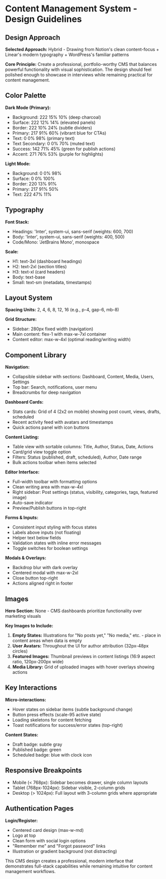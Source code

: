 # Content Management System - Design Guidelines

## Design Approach
**Selected Approach:** Hybrid - Drawing from Notion's clean content-focus + Linear's modern typography + WordPress's familiar patterns

**Core Principle:** Create a professional, portfolio-worthy CMS that balances powerful functionality with visual sophistication. The design should feel polished enough to showcase in interviews while remaining practical for content management.

## Color Palette

**Dark Mode (Primary):**
- Background: 222 15% 10% (deep charcoal)
- Surface: 222 12% 14% (elevated panels)
- Border: 222 10% 24% (subtle dividers)
- Primary: 217 91% 60% (vibrant blue for CTAs)
- Text: 0 0% 98% (primary text)
- Text Secondary: 0 0% 70% (muted text)
- Success: 142 71% 45% (green for publish actions)
- Accent: 271 76% 53% (purple for highlights)

**Light Mode:**
- Background: 0 0% 98%
- Surface: 0 0% 100%
- Border: 220 13% 91%
- Primary: 217 91% 50%
- Text: 222 47% 11%

## Typography

**Font Stack:**
- Headings: 'Inter', system-ui, sans-serif (weights: 600, 700)
- Body: 'Inter', system-ui, sans-serif (weights: 400, 500)
- Code/Mono: 'JetBrains Mono', monospace

**Scale:**
- H1: text-3xl (dashboard headings)
- H2: text-2xl (section titles)
- H3: text-xl (card headers)
- Body: text-base
- Small: text-sm (metadata, timestamps)

## Layout System

**Spacing Units:** 2, 4, 6, 8, 12, 16 (e.g., p-4, gap-6, mb-8)

**Grid Structure:**
- Sidebar: 280px fixed width (navigation)
- Main content: flex-1 with max-w-7xl container
- Content editor: max-w-4xl (optimal reading/writing width)

## Component Library

**Navigation:**
- Collapsible sidebar with sections: Dashboard, Content, Media, Users, Settings
- Top bar: Search, notifications, user menu
- Breadcrumbs for deep navigation

**Dashboard Cards:**
- Stats cards: Grid of 4 (2x2 on mobile) showing post count, views, drafts, scheduled
- Recent activity feed with avatars and timestamps
- Quick actions panel with icon buttons

**Content Listing:**
- Table view with sortable columns: Title, Author, Status, Date, Actions
- Card/grid view toggle option
- Filters: Status (published, draft, scheduled), Author, Date range
- Bulk actions toolbar when items selected

**Editor Interface:**
- Full-width toolbar with formatting options
- Clean writing area with max-w-4xl
- Right sidebar: Post settings (status, visibility, categories, tags, featured image)
- Auto-save indicator
- Preview/Publish buttons in top-right

**Forms & Inputs:**
- Consistent input styling with focus states
- Labels above inputs (not floating)
- Helper text below fields
- Validation states with inline error messages
- Toggle switches for boolean settings

**Modals & Overlays:**
- Backdrop blur with dark overlay
- Centered modal with max-w-2xl
- Close button top-right
- Actions aligned right in footer

## Images

**Hero Section:** None - CMS dashboards prioritize functionality over marketing visuals

**Key Images to Include:**
1. **Empty States:** Illustrations for "No posts yet," "No media," etc. - place in content areas when data is empty
2. **User Avatars:** Throughout the UI for author attribution (32px-48px circles)
3. **Featured Images:** Thumbnail previews in content listings (16:9 aspect ratio, 120px-200px wide)
4. **Media Library:** Grid of uploaded images with hover overlays showing actions

## Key Interactions

**Micro-interactions:**
- Hover states on sidebar items (subtle background change)
- Button press effects (scale-95 active state)
- Loading skeletons for content fetching
- Toast notifications for success/error states (top-right)

**Content States:**
- Draft badge: subtle gray
- Published badge: green
- Scheduled badge: blue with clock icon

## Responsive Breakpoints

- Mobile (< 768px): Sidebar becomes drawer, single column layouts
- Tablet (768px-1024px): Sidebar visible, 2-column grids
- Desktop (> 1024px): Full layout with 3-column grids where appropriate

## Authentication Pages

**Login/Register:**
- Centered card design (max-w-md)
- Logo at top
- Clean form with social login options
- "Remember me" and "Forgot password" links
- Illustration or gradient background (not distracting)

This CMS design creates a professional, modern interface that demonstrates full-stack capabilities while remaining intuitive for content management workflows.